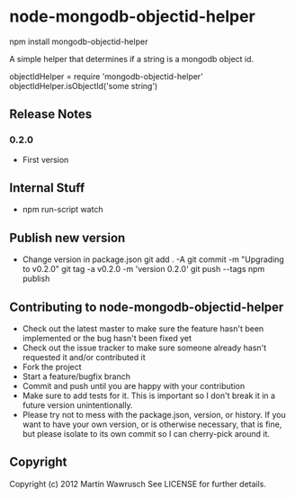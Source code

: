 node-mongodb-objectid-helper
===========================

npm install mongodb-objectid-helper

A simple helper that determines if a string is a mongodb object id.

objectIdHelper = require 'mongodb-objectid-helper'
objectIdHelper.isObjectId('some string')

## Release Notes

### 0.2.0
* First version

## Internal Stuff

* npm run-script watch

## Publish new version

* Change version in package.json
git add . -A
git commit -m "Upgrading to v0.2.0"
git tag -a v0.2.0 -m 'version 0.2.0'
git push --tags
npm publish

## Contributing to node-mongodb-objectid-helper
 
* Check out the latest master to make sure the feature hasn't been implemented or the bug hasn't been fixed yet
* Check out the issue tracker to make sure someone already hasn't requested it and/or contributed it
* Fork the project
* Start a feature/bugfix branch
* Commit and push until you are happy with your contribution
* Make sure to add tests for it. This is important so I don't break it in a future version unintentionally.
* Please try not to mess with the package.json, version, or history. If you want to have your own version, or is otherwise necessary, that is fine, but please isolate to its own commit so I can cherry-pick around it.

## Copyright

Copyright (c) 2012 Martin Wawrusch See LICENSE for
further details.


